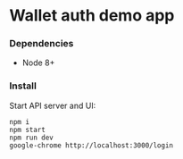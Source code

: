 # Wallet auth demo app

### Dependencies

* Node 8+

### Install

Start API server and UI:

```
npm i
npm start
npm run dev
google-chrome http://localhost:3000/login
```
